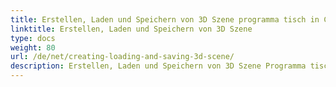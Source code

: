 ```yaml
---
title: Erstellen, Laden und Speichern von 3D Szene programma tisch in C#
linktitle: Erstellen, Laden und Speichern von 3D Szene
type: docs
weight: 80
url: /de/net/creating-loading-and-saving-3d-scene/
description: Erstellen, Laden und Speichern von 3D Szene Programma tisch in C#. Lesen, Importieren und sparen Sie 3D Szenen in PDF und HTML in C#.
---
```

